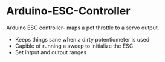Arduino-ESC-Controller
======================

Arduino ESC controller- maps a pot throttle to a servo output.

 - Keeps things sane when a dirty potentiometer is used
 - Capible of running a sweep to initialize the ESC
 - Set intput and output ranges
 
 
